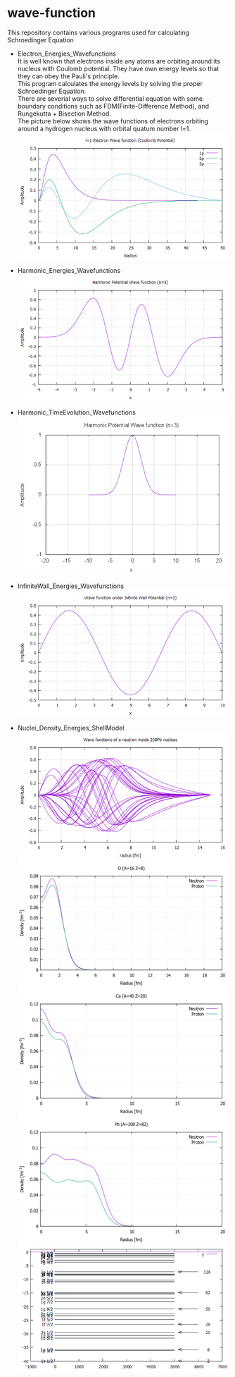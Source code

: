 # wave-function
This repository contains various programs used for calculating Schroedinger Equation
* Electron_Energies_Wavefunctions  
It is well known that electrons inside any atoms are orbiting around its nucleus with Coulomb potential. They have own energy levels so that they can obey the Pauli's principle.  
This program calculates the energy levels by solving the proper Schroedinger Equation.  
There are severial ways to solve differential equation with some boundary conditions such as FDM(Finite-Difference Method), and Rungekutta + Bisection Method.  
The picture below shows the wave functions of electrons orbiting around a hydrogen nucleus with orbital quatum number l=1.  
![Electron Wave function](Electron_Energies_Wavefunctions/FDM_5Points/p_orbit.png)

* Harmonic_Energies_Wavefunctions
![Harmonic Potential Wave function](\Harmonic_Energies_Wavefunctions\Rungekutta/wavefunction_n3.png)

* Harmonic_TimeEvolution_Wavefunctions
![Harmonic_TimeEvolution_Wavefunctions](Harmonic_TimeEvolution_Wavefunctions\data.gif)

* InfiniteWall_Energies_Wavefunctions
![InfiniteWall_Energies_Wavefunctions](InfiniteWall_Energies_Wavefunctions\wave_function.png)

* Nuclei_Density_Energies_ShellModel
![Nuclei_Density_Energies_ShellModel Wavefunction](Nuclei_Density_Energies_ShellModel\wave_function.png)
![Nuclei_Density_Energies_ShellModel Wavefunction](Nuclei_Density_Energies_ShellModel\16O_density.svg)
![Nuclei_Density_Energies_ShellModel Wavefunction](Nuclei_Density_Energies_ShellModel\40Ca_density.svg)
![Nuclei_Density_Energies_ShellModel Wavefunction](Nuclei_Density_Energies_ShellModel\208Pb_density.svg)
![Nuclei_Density_Energies_ShellModel Wavefunction](Nuclei_Density_Energies_ShellModel\magic_numbers.png)
